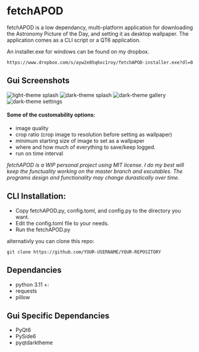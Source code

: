 # fetchAPOD
fetchAPOD is a low dependancy, multi-platform application for downloading the Astronomy Picture of the Day, and setting it as desktop wallpaper. The application comes as a CLI script or a QT6 application.

An installer.exe for windows can be found on my dropbox.

```https://www.dropbox.com/s/ayw2e05q6xc1roy/fetchAPOD-installer.exe?dl=0```


## Gui Screenshots
![light-theme splash](https://github.com/jameseh/fetchAPOD/blob/development/Screenshots/Screenshot%202023-03-13%20061431.png)
![dark-theme splash](https://www.dropbox.com/h?preview=Screenshot+2023-03-13+061455.png)
![dark-theme gallery](https://www.dropbox.com/h?preview=Screenshot+2023-03-13+061518.png)
![dark-theme settings](https://www.dropbox.com/h?preview=Screenshot+2023-03-13+061603.png)


#### **Some of the customability options:**
+ image quality
+ crop ratio (crop image to resolution before setting as wallpaper)
+ minimum starting size of image to set as a wallpaper
+ where and how much of everything to save/keep logged.
+ run on time interval


*fetchAPOD is a WIP personal project using MIT license. I do my best will keep the functuality working on the master branch and excutables. The programs design and functionality may change durastically over time.*

## **CLI Installation:**
+ Copy fetchAPOD.py, config.toml, and config.py to the directory you want. 
+ Edit the config.toml file to your needs.
+ Run the fetchAPOD.py

 alternativly you can clone this repo:
 
 ```git clone https://github.com/YOUR-USERNAME/YOUR-REPOSITORY```

## **Dependancies**
+ python 3.11 +:
+ requests
+ pillow

## **Gui Specific Dependancies**
+ PyQt6
+ PySide6
+ pyqtdarktheme
